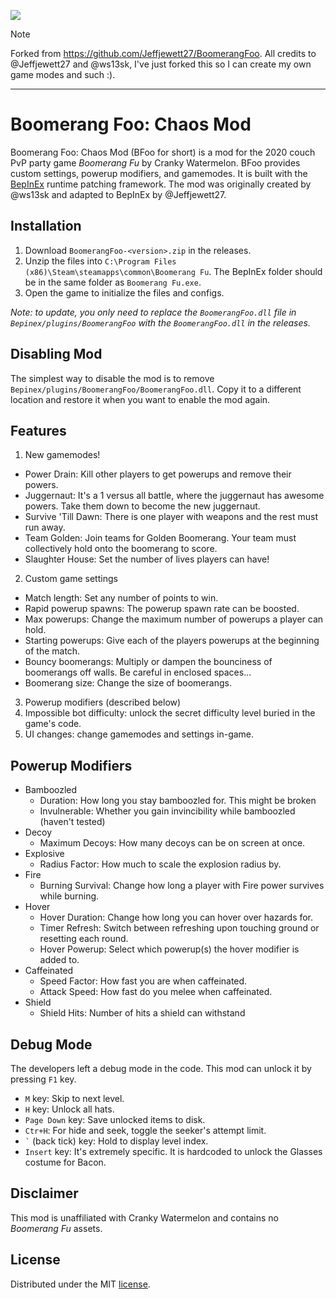 ![](media/logo.png)

> [!NOTE]
> Forked from <https://github.com/Jeffjewett27/BoomerangFoo>. All credits to @Jeffjewett27 and @ws13sk, I've just forked this so I can create my own game modes and such :).

---

Boomerang Foo: Chaos Mod
======================================

Boomerang Foo: Chaos Mod (BFoo for short) is a mod for the 2020 couch PvP party game *Boomerang Fu* by Cranky Watermelon. BFoo provides custom settings, powerup modifiers, and gamemodes. It is built with the [BepInEx](https://github.com/BepInEx/BepInEx/) runtime patching framework. The mod was originally created by @ws13sk and adapted to BepInEx by @Jeffjewett27. 

## Installation

1. Download `BoomerangFoo-<version>.zip` in the releases.
2. Unzip the files into `C:\Program Files (x86)\Steam\steamapps\common\Boomerang Fu`. The BepInEx folder should be in the same folder as `Boomerang Fu.exe`.
3. Open the game to initialize the files and configs.

*Note: to update, you only need to replace the `BoomerangFoo.dll` file in `Bepinex/plugins/BoomerangFoo` with the `BoomerangFoo.dll` in the releases.*

## Disabling Mod

The simplest way to disable the mod is to remove `Bepinex/plugins/BoomerangFoo/BoomerangFoo.dll`. Copy it to a different location and restore it when you want to enable the mod again.

## Features

1. New gamemodes!
- Power Drain: Kill other players to get powerups and remove their powers.
- Juggernaut: It's a 1 versus all battle, where the juggernaut has awesome powers. Take them down to become the new juggernaut.
- Survive 'Till Dawn: There is one player with weapons and the rest must run away.
- Team Golden: Join teams for Golden Boomerang. Your team must collectively hold onto the boomerang to score.
- Slaughter House: Set the number of lives players can have!
2. Custom game settings
- Match length: Set any number of points to win.
- Rapid powerup spawns: The powerup spawn rate can be boosted.
- Max powerups: Change the maximum number of powerups a player can hold.
- Starting powerups: Give each of the players powerups at the beginning of the match.
- Bouncy boomerangs: Multiply or dampen the bounciness of boomerangs off walls. Be careful in enclosed spaces...
- Boomerang size: Change the size of boomerangs.
3. Powerup modifiers (described below)
3. Impossible bot difficulty: unlock the secret difficulty level buried in the game's code.
4. UI changes: change gamemodes and settings in-game.

## Powerup Modifiers

- Bamboozled
  - Duration: How long you stay bamboozled for. This might be broken
  - Invulnerable: Whether you gain invincibility while bamboozled (haven't tested)
- Decoy
  - Maximum Decoys: How many decoys can be on screen at once.
- Explosive
  - Radius Factor: How much to scale the explosion radius by.
- Fire
  - Burning Survival: Change how long a player with Fire power survives while burning.
- Hover
  - Hover Duration: Change how long you can hover over hazards for.
  - Timer Refresh: Switch between refreshing upon touching ground or resetting each round.
  - Hover Powerup: Select which powerup(s) the hover modifier is added to.
- Caffeinated
  - Speed Factor: How fast you are when caffeinated.
  - Attack Speed: How fast do you melee when caffeinated.
- Shield
  -  Shield Hits: Number of hits a shield can withstand
 
## Debug Mode

The developers left a debug mode in the code. This mod can unlock it by pressing `F1` key. 

- `M` key: Skip to next level.
- `H` key: Unlock all hats.
- `Page Down` key: Save unlocked items to disk.
- `Ctr+H`: For hide and seek, toggle the seeker's attempt limit.
- `` ` `` (back tick) key: Hold to display level index.
- `Insert` key: It's extremely specific. It is hardcoded to unlock the Glasses costume for Bacon.

## Disclaimer
This mod is unaffiliated with Cranky Watermelon and contains no *Boomerang Fu* assets.

## License
Distributed under the MIT [license](https://github.com/Jeffjewett27/BoomerangFoo/blob/master/LICENSE.txt).
